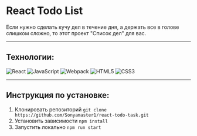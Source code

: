 # React Todo List
Если нужно сделать кучу дел в течение дня, а держать все в голове слишком сложно, то этот проект "Список дел" для вас.

---
## Технологии:
![React](https://img.shields.io/badge/-React-090909?style=for-the-badge&logo=React) 
![JavaScript](https://img.shields.io/badge/-JavaScript-090909?style=for-the-badge&logo=JavaScript)
![Webpack](https://img.shields.io/badge/-Webpack-090909?style=for-the-badge&logo=Webpack)
![HTML5](https://img.shields.io/badge/-HTML5-090909?style=for-the-badge&logo=HTML5)
![CSS3](https://img.shields.io/badge/-CSS3-090909?style=for-the-badge&logo=CSS3)

---
## Инструкция по установке:
1. Клонировать репозиторий 
`git clone https://github.com/Sonyamaster1/react-todo-task.git`
2. Установить зависимости
`npm install`
3. Запустить локально
`npm run start`
